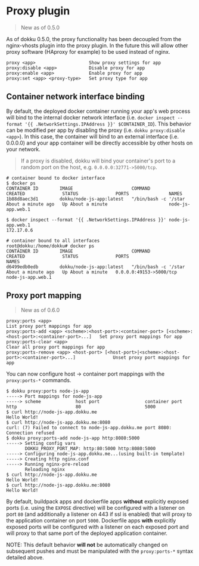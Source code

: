 # Proxy plugin

> New as of 0.5.0

As of dokku 0.5.0, the proxy functionality has been decoupled from the nginx-vhosts plugin into the proxy plugin. In the future this will allow other proxy software (HAproxy for example) to be used instead of nginx.

```
proxy <app>                    Show proxy settings for app
proxy:disable <app>            Disable proxy for app
proxy:enable <app>             Enable proxy for app
proxy:set <app> <proxy-type>   Set proxy type for app
```

## Container network interface binding

By default, the deployed docker container running your app's web process will bind to the internal docker network interface (i.e. `docker inspect --format '{{ .NetworkSettings.IPAddress }}' $CONTAINER_ID`). This behavior can be modified per app by disabling the proxy (i.e. `dokku proxy:disable <app>`). In this case, the container will bind to an external interface (i.e. 0.0.0.0) and your app container will be directly accessible by other hosts on your network.

> If a proxy is disabled, dokku will bind your container's port to a random port on the host, e.g. `0.0.0.0:32771->5000/tcp`.

```shell
# container bound to docker interface
$ docker ps
CONTAINER ID        IMAGE                      COMMAND                CREATED              STATUS              PORTS               NAMES
1b88d8aec3d1        dokku/node-js-app:latest   "/bin/bash -c '/star   About a minute ago   Up About a minute                       node-js-app.web.1

$ docker inspect --format '{{ .NetworkSettings.IPAddress }}' node-js-app.web.1
172.17.0.6

# container bound to all interfaces
root@dokku:/home/dokku# docker ps
CONTAINER ID        IMAGE                      COMMAND                CREATED              STATUS              PORTS                     NAMES
d6499edb0edb        dokku/node-js-app:latest   "/bin/bash -c '/star   About a minute ago   Up About a minute   0.0.0.0:49153->5000/tcp   node-js-app.web.1
```

## Proxy port mapping

> New as of 0.6.0

```
proxy:ports <app>                                                                                        List proxy port mappings for app
proxy:ports-add <app> <scheme>:<host-port>:<container-port> [<scheme>:<host-port>:<container-port>...]   Set proxy port mappings for app
proxy:ports-clear <app>                                                                                  Clear all proxy port mappings for app
proxy:ports-remove <app> <host-port> [<host-port>|<scheme>:<host-port>:<container-port>...]              Unset proxy port mappings for app
```

You can now configure host -> container port mappings with the `proxy:ports-*` commands.

```shell
$ dokku proxy:ports node-js-app
-----> Port mappings for node-js-app
-----> scheme             host port                 container port
http                      80                        5000
$ curl http://node-js-app.dokku.me
Hello World!
$ curl http://node-js-app.dokku.me:8080
curl: (7) Failed to connect to node-js-app.dokku.me port 8080: Connection refused
$ dokku proxy:ports-add node-js-app http:8080:5000
-----> Setting config vars
       DOKKU_PROXY_PORT_MAP: http:80:5000 http:8080:5000
-----> Configuring node-js-app.dokku.me...(using built-in template)
-----> Creating http nginx.conf
-----> Running nginx-pre-reload
       Reloading nginx
$ curl http://node-js-app.dokku.me
Hello World!
$ curl http://node-js-app.dokku.me:8080
Hello World!
```

By default, buildpack apps and dockerfile apps **without** explicitly exposed ports (i.e. using the `EXPOSE` directive) will be configured with a listener on port `80` (and additionally a listener on 443 if ssl is enabled) that will proxy to the application container on port `5000`. Dockerfile apps **with** explicitly exposed ports will be configured with a listener on each exposed port and will proxy to that same port of the deployed application container.

NOTE: This default behavior **will not** be automatically changed on subsequent pushes and must be manipulated with the `proxy:ports-*` syntax detailed above.
